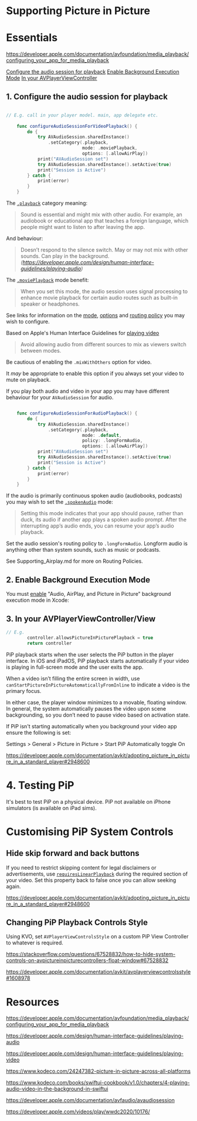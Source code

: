 #  Supporting Picture in Picture

# Essentials

https://developer.apple.com/documentation/avfoundation/media_playback/configuring_your_app_for_media_playback

[Configure the audio session for playback](#1-configure-the-audio-session-for-playback)
[Enable Background Execution Mode](#2-enable-background-execution-mode)
[ In your AVPlayerViewController](#3-in-your-avplayerviewcontroller)

## 1. Configure the audio session for playback

```swift

// E.g. call in your player model. main, app delegate etc. 
    
    func configureAudioSessionForVideoPlayback() {
        do {
            try AVAudioSession.sharedInstance()
                .setCategory(.playback,
                             mode: .moviePlayback,
                             options: [.allowAirPlay])
            print("AVAudioSession set")
            try AVAudioSession.sharedInstance().setActive(true)
            print("Session is Active")
        } catch {
            print(error)
        }
    }

```

The [`.playback`](https://developer.apple.com/documentation/avfaudio/avaudiosession/category/1616509-playback) category meaning:

> Sound is essential and might mix with other audio. For example, an audiobook or educational app that teaches a foreign language, which people might want to listen to after leaving the app. 

And behaviour:

> Doesn’t respond to the silence switch. May or may not mix with other sounds. Can play in the background.
> _(https://developer.apple.com/design/human-interface-guidelines/playing-audio)_

The [`.moviePlayback`](https://developer.apple.com/documentation/avfaudio/avaudiosession/mode/1616623-movieplayback) mode benefit:

> When you set this mode, the audio session uses signal processing to enhance movie playback for certain audio routes such as built-in speaker or headphones.

See links for information on the [mode](https://developer.apple.com/documentation/avfaudio/avaudiosession/mode), [options](https://developer.apple.com/documentation/avfaudio/avaudiosession/categoryoptions) and [routing policy](https://developer.apple.com/documentation/avfaudio/avaudiosession/routesharingpolicy) you may wish to configure. 

Based on Apple's Human Interface Guidelines for [playing video](https://developer.apple.com/design/human-interface-guidelines/playing-video)

> Avoid allowing audio from different sources to mix as viewers switch between modes.

Be cautious of enabling the `.mixWithOthers` option for video. 

It _may_ be appropriate to enable this option if you always set your video to mute on playback. 

If you play both audio and video in your app you may have different behaviour for your `AVAudioSession` for audio.

```swift

    func configureAudioSessionForAudioPlayback() {
        do {
            try AVAudioSession.sharedInstance()
                .setCategory(.playback,
                             mode: .default,
                             policy: .longFormAudio,
                             options: [.allowAirPlay])
            print("AVAudioSession set")
            try AVAudioSession.sharedInstance().setActive(true)
            print("Session is Active")
        } catch {
            print(error)
        }
    }
```

If the audio is primarily continuous spoken audio (audiobooks, podcasts) you may wish to set the [`.spokenAudio`](https://developer.apple.com/documentation/avfaudio/avaudiosession/mode/1616510-spokenaudio) mode:

> Setting this mode indicates that your app should pause, rather than duck, its audio if another app plays a spoken audio prompt. After the interrupting app’s audio ends, you can resume your app’s audio playback.

Set the audio session's routing policy to `.longFormAudio`. Longform audio is anything other than system sounds, such as music or podcasts.

See Supporting_Airplay.md for more on Routing Policies. 

## 2. Enable Background Execution Mode

You must [enable](https://developer.apple.com/documentation/avfoundation/media_playback/configuring_your_app_for_media_playback#4182619) "Audio, AirPlay, and Picture in Picture" background execution mode in Xcode:

## 3. In your AVPlayerViewController/View

```swift
// E.g. 
        controller.allowsPictureInPicturePlayback = true
        return controller
```

PiP playback starts when the user selects the PiP button in the player interface. In iOS and iPadOS, PiP playback starts automatically if your video is playing in full-screen mode and the user exits the app. 

When a video isn’t filling the entire screen in width, use `canStartPictureInPictureAutomaticallyFromInline` to indicate a video is the primary focus. 

In either case, the player window minimizes to a movable, floating window. In general, the system automatically pauses the video upon scene backgrounding, so you don’t need to pause video based on activation state.

If PiP isn't starting automatically when you background your video app ensure the following is set: 

Settings > General > Picture in Picture > Start PiP Automatically toggle On

https://developer.apple.com/documentation/avkit/adopting_picture_in_picture_in_a_standard_player#2948600

# 4. Testing PiP

It's best to test PiP on a physical device. PiP not available on iPhone simulators (is available on iPad sims). 
 
# Customising PiP System Controls

## Hide skip forward and back buttons

 If you need to restrict skipping content for legal disclaimers or advertisements, use [`requiresLinearPlayback`](https://developer.apple.com/documentation/avkit/avpictureinpicturecontroller/3566335-requireslinearplayback) during the required section of your video. Set this property back to false once you can allow seeking again.

https://developer.apple.com/documentation/avkit/adopting_picture_in_picture_in_a_standard_player#2948600

## Changing PiP Playback Controls Style

Using KVO, set `AVPlayerViewControlsStyle` on a custom PiP View Controller to whatever is required.

https://stackoverflow.com/questions/67528832/how-to-hide-system-controls-on-avpictureinpicturecontrollers-float-window#67528832

https://developer.apple.com/documentation/avkit/avplayerviewcontrolsstyle#1608978
 
# Resources

https://developer.apple.com/documentation/avfoundation/media_playback/configuring_your_app_for_media_playback

https://developer.apple.com/design/human-interface-guidelines/playing-audio

https://developer.apple.com/design/human-interface-guidelines/playing-video

https://www.kodeco.com/24247382-picture-in-picture-across-all-platforms

https://www.kodeco.com/books/swiftui-cookbook/v1.0/chapters/4-playing-audio-video-in-the-background-in-swiftui

https://developer.apple.com/documentation/avfaudio/avaudiosession 

https://developer.apple.com/videos/play/wwdc2020/10176/
